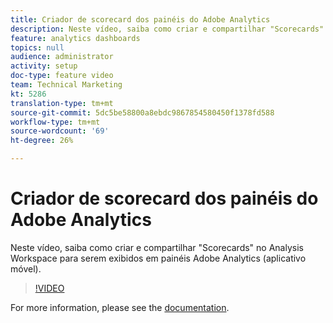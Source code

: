 ```yaml
---
title: Criador de scorecard dos painéis do Adobe Analytics
description: Neste vídeo, saiba como criar e compartilhar "Scorecards" no Analysis Workspace para serem exibidos em painéis Adobe Analytics (aplicativo móvel).
feature: analytics dashboards
topics: null
audience: administrator
activity: setup
doc-type: feature video
team: Technical Marketing
kt: 5286
translation-type: tm+mt
source-git-commit: 5dc5be58800a8ebdc9867854580450f1378fd588
workflow-type: tm+mt
source-wordcount: '69'
ht-degree: 26%

---
```



# Criador de scorecard dos painéis do Adobe Analytics

Neste vídeo, saiba como criar e compartilhar &quot;Scorecards&quot; no Analysis Workspace para serem exibidos em painéis Adobe Analytics (aplicativo móvel).

>[!VIDEO](https://video.tv.adobe.com/v/34544/?quality=12)

For more information, please see the [documentation](https://docs.adobe.com/help/pt-BR/analytics/analyze/mobapp/home.html).
